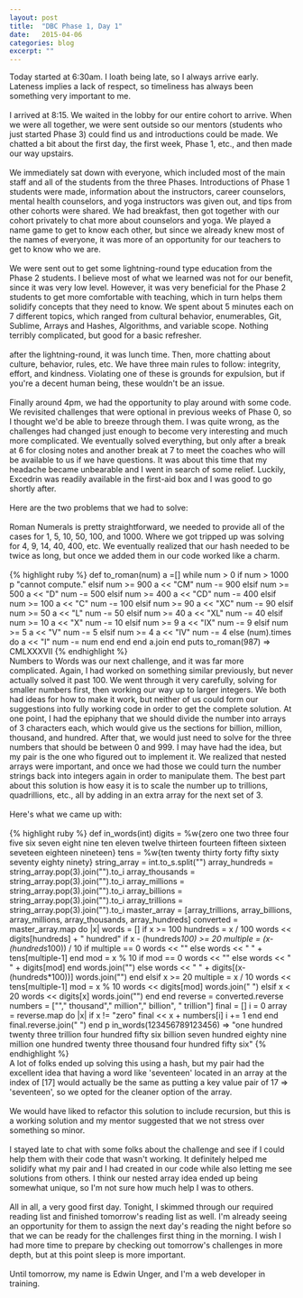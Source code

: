```yaml
---
layout: post
title:  "DBC Phase 1, Day 1"
date:   2015-04-06
categories: blog
excerpt: ""
---
```


Today started at 6:30am. I loath being late, so I always arrive early. Lateness implies a lack of respect, so timeliness has always been something very important to me.
<br>
<br>
I arrived at 8:15. We waited in the lobby for our entire cohort to arrive. When we were all together, we were sent outside so our mentors (students who just started Phase 3) could find us and introductions could be made. We chatted a bit about the first day, the first week, Phase 1, etc., and then made our way upstairs.
<br>
<br>
We immediately sat down with everyone, which included most of the main staff and all of the students from the three Phases. Introductions of Phase 1 students were made, information about the instructors, career counselors, mental health counselors, and yoga instructors was given out, and tips from other cohorts were shared. We had breakfast, then got together with our cohort privately to chat more about counselors and yoga. We played a name game to get to know each other, but since we already knew most of the names of everyone, it was more of an opportunity for our teachers to get to know who we are.
<br>
<br>
We were sent out to get some lightning-round type education from the Phase 2 students. I believe most of what we learned was not for our benefit, since it was very low level. However, it was very beneficial for the Phase 2 students to get more comfortable with teaching, which in turn helps them solidify concepts that they need to know. We spent about 5 minutes each on 7 different topics, which ranged from cultural behavior, enumerables, Git, Sublime, Arrays and Hashes, Algorithms, and variable scope. Nothing terribly complicated, but good for a basic refresher.
<br>
<br>
after the lightning-round, it was lunch time. Then, more chatting about culture, behavior, rules, etc. We have three main rules to follow: integrity, effort, and kindness. Violating one of these is grounds for expulsion, but if you're a decent human being, these wouldn't be an issue.
<br>
<br>
Finally around 4pm, we had the opportunity to play around with some code. We revisited challenges that were optional in previous weeks of Phase 0, so I thought we'd be able to breeze through them. I was quite wrong, as the challenges had changed just enough to become very interesting and much more complicated. We eventually solved everything, but only after a break at 6 for closing notes and another break at 7 to meet the coaches who will be available to us if we have questions. It was about this time that my headache became unbearable and I went in search of some relief. Luckily, Excedrin was readily available in the first-aid box and I was good to go shortly after.
<br>
<br>
Here are the two problems that we had to solve:
<br>
<br>
Roman Numerals is pretty straightforward, we needed to provide all of the cases for 1, 5, 10, 50, 100, and 1000. Where we got tripped up was solving for 4, 9, 14, 40, 400, etc. We eventually realized that our hash needed to be twice as long, but once we added them in our code worked like a charm.
<br>
<br>
{% highlight ruby %}
def to_roman(num)
  a =[]
  while num > 0
    if num > 1000
      p "cannot compute."
    elsif num >= 900
      a << "CM"
      num -= 900
    elsif num >= 500
      a << "D"
      num -= 500
    elsif num >= 400
      a << "CD"
      num -= 400
    elsif num >= 100
      a << "C"
      num -= 100
    elsif num >= 90
      a << "XC"
      num -= 90
    elsif num >= 50
      a << "L"
      num -= 50
    elsif num >= 40
      a << "XL"
      num -= 40
    elsif num >= 10
      a << "X"
      num -= 10
    elsif num >= 9
      a << "IX"
      num -= 9
    elsif num >= 5
      a << "V"
      num -= 5
    elsif num >= 4
      a << "IV"
      num -= 4
    else
      (num).times do a << "I"
        num -= num
      end
    end
  end
  a.join
end
puts to_roman(987)
=> CMLXXXVII
{% endhighlight %}
<br>
Numbers to Words was our next challenge, and it was far more complicated. Again, I had worked on something similar previously, but never actually solved it past 100. We went through it very carefully, solving for smaller numbers first, then working our way up to larger integers. We both had ideas for how to make it work, but neither of us could form our suggestions into fully working code in order to get the complete solution. At one point, I had the epiphany that we should divide the number into arrays of 3 characters each, which would give us the sections for billion, million, thousand, and hundred. After that, we would just need to solve for the three numbers that should be between 0 and 999. I may have had the idea, but my pair is the one who figured out to implement it. We realized that nested arrays were important, and once we had those we could turn the number strings back into integers again in order to manipulate them. The best part about this solution is how easy it is to scale the number up to trillions, quadrillions, etc., all by adding in an extra array for the next set of 3.
<br>
<br>
Here's what we came up with:
<br>
<br>
{% highlight ruby %}
def in_words(int)
  digits = %w{zero one two three four five six seven eight nine ten eleven twelve thirteen fourteen fifteen sixteen seveteen eighteen nineteen}
  tens = %w{ten twenty thirty forty fifty sixty seventy eighty ninety}
  string_array = int.to_s.split("")
  array_hundreds = string_array.pop(3).join("").to_i
  array_thousands = string_array.pop(3).join("").to_i
  array_millions = string_array.pop(3).join("").to_i
  array_billions = string_array.pop(3).join("").to_i
  array_trillions = string_array.pop(3).join("").to_i
  master_array = [array_trillions, array_billions, array_millions, array_thousands, array_hundreds]
  converted = master_array.map do |x|
    words = []
    if x >= 100
      hundreds = x / 100
      words << digits[hundreds] + " hundred"
      if x - (hundreds*100) >= 20
        multiple = (x-(hundreds*100)) / 10
        if multiple == 0
          words << ""
        else
          words << " " + tens[multiple-1]
        end
        mod = x % 10
        if mod == 0
          words << ""
        else
          words << " " + digits[mod]
        end
        words.join("")
      else
        words << " " + digits[(x-(hundreds*100))]
        words.join("")
      end
    elsif x >= 20
      multiple = x / 10
      words << tens[multiple-1]
      mod = x % 10
      words << digits[mod]
      words.join(" ")
    elsif x < 20
      words << digits[x]
      words.join("")
    end
  end
  reverse = converted.reverse
  numbers = [""," thousand"," million"," billion", " trillion"]
  final = []
  i = 0
  array = reverse.map do |x|
    if x != "zero"
      final << x + numbers[i]
      i += 1
    end
  end
  final.reverse.join(" ")
end
p in_words(123456789123456)
=> "one hundred twenty three trillion four hundred fifty six billion seven hundred eighty nine million one hundred twenty three thousand four hundred fifty six"
{% endhighlight %}
<br>
A lot of folks ended up solving this using a hash, but my pair had the excellent idea that having a word like 'seventeen' located in an array at the index of [17] would actually be the same as putting a key value pair of 17 => 'seventeen', so we opted for the cleaner option of the array.
<br>
<br>
We would have liked to refactor this solution to include recursion, but this is a working solution and my mentor suggested that we not stress over something so minor.
<br>
<br>
I stayed late to chat with some folks about the challenge and see if I could help them with their code that wasn't working. It definitely helped me solidify what my pair and I had created in our code while also letting me see solutions from others. I think our nested array idea ended up being somewhat unique, so I'm not sure how much help I was to others.
<br>
<br>
All in all, a very good first day. Tonight, I skimmed through our required reading list and finished tomorrow's reading list as well. I'm already seeing an opportunity for them to assign the next day's reading the night before so that we can be ready for the challenges first thing in the morning. I wish I had more time to prepare by checking out tomorrow's challenges in more depth, but at this point sleep is more important.
<br>
<br>
Until tomorrow, my name is Edwin Unger, and I'm a web developer in training.